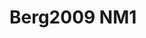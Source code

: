 <a name="material" />

# Berg2009 NM1
<script type="application/ld+json">
  {
    "@context": "https://schema.org/",
    "@type": "ChemicalSubstance",
    "http://purl.org/dc/terms/conformsTo":
      {
        "@type": "CreativeWork",
        "@id": "https://bioschemas.org/profiles/ChemicalSubstance/0.4-RELEASE/"
      },
    "@id": "https://egonw.github.io/nanowiki/nanowiki145.html#material",
    "name": "Berg2009 NM1",
    "sameAs: "http://127.0.0.1/mediawiki/index.php/Special:URIResolver/Berg2009_NM1"
  }
</script>

